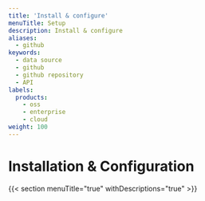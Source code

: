 ```yaml
---
title: 'Install & configure'
menuTitle: Setup
description: Install & configure
aliases:
  - github
keywords:
  - data source
  - github
  - github repository
  - API
labels:
  products:
    - oss
    - enterprise
    - cloud
weight: 100
---
```


# Installation & Configuration

{{< section menuTitle="true" withDescriptions="true" >}}
